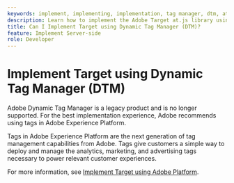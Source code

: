 ```yaml
---
keywords: implement, implementing, implementation, tag manager, dtm, at.js, dynamic tag management, $8
description: Learn how to implement the Adobe Target at.js library using the legacy Dynamic Tag Management (DTM). Tags in Adobe Experience Platform are the preferred method to implement Target.
title: Can I Implement Target using Dynamic Tag Manager (DTM)?
feature: Implement Server-side
role: Developer
---
```

# Implement Target using Dynamic Tag Manager (DTM)

Adobe Dynamic Tag Manager is a legacy product and is no longer supported. For the best implementation experience, Adobe recommends using tags in Adobe Experience Platform.

Tags in Adobe Experience Platform are the next generation of tag management capabilities from Adobe. Tags give customers a simple way to deploy and manage the analytics, marketing, and advertising tags necessary to power relevant customer experiences.

For more information, see [Implement Target using Adobe Platform](/help/dev/implement/client-side/atjs/how-to-deployatjs/implement-target-using-adobe-launch.md).

